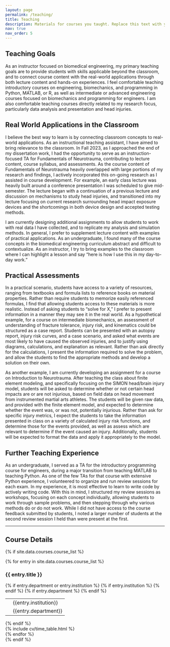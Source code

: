 ```yaml
---
layout: page
permalink: /teaching/
title: Teaching
description: Materials for courses you taught. Replace this text with your description.
nav: true
nav_order: 5
---
```


## Teaching Goals

As an instructor focused on biomedical engineering, my primary teaching goals are to provide students with skills applicable beyond the classroom, and to connect course content with the real-world applications through both lecture content and hands-on experiences. I feel comfortable teaching introductory courses on engineering, biomechanics, and programming in Python, MATLAB, or R, as well as intermediate or advanced engineering courses focused on biomechanics and programming for engineers. I am also comfortable teaching courses directly related to my research focus, particularly data analysis and presentation and head injuries.

## Real World Applications in the Classroom

I believe the best way to learn is by connecting classroom concepts to real-world applications. As an instructional teaching assistant, I have aimed to bring relevance to the classroom. In Fall 2023, as I approached the end of my dissertation work, I had the opportunity to serve as an instruction-focused TA for Fundamentals of Neurotrauma, contributing to lecture content, course syllabus, and assessments. As the course content of Fundamentals of Neurotrauma heavily overlapped with large portions of my research and findings, I actively incorporated this on-going research as I assisted in course development. For example, an early class lecture was heavily built around a conference presentation I was scheduled to give mid-semester. The lecture began with a continuation of a previous lecture and discussion on mechanisms to study head injuries, and transitioned into my lecture focusing on current research surrounding head impact exposure devices and the shortcomings in both device design and accepted testing methods.

I am currently designing additional assignments to allow students to work with real data I have collected, and to replicate my analysis and simulation methods. In general, I prefer to supplement lecture content with examples of practical applications. As an undergraduate, I found many of the course concepts in the biomedical engineering curriculum abstract and difficult to contextualize. As an instructor, I try to bring examples to the classroom where I can highlight a lesson and say “here is how I use this in my day-to-day work.”

## Practical Assessments

In a practical scenario, students have access to a variety of resources, ranging from textbooks and formula lists to reference books on material properties. Rather than require students to memorize easily referenced formulas, I find that allowing students access to these materials is more realistic. Instead of asking students to “solve for X,” I prefer to present information in a manner they may see it in the real world.  As a hypothetical example, for a course on intermediate biomechanics, an assessment of understanding of fracture tolerance, injury risk, and kinematics could be structured as a case report. Students can be presented with an autopsy report, injury risk curves, and a case scenario, and asked what events are most likely to have caused the observed injuries, and to justify using diagrams, calculations, and explanation as relevant. Rather than ask directly for the calculations, I present the information required to solve the problem, and allow the students to find the appropriate methods and develop a solution on their own.

As another example, I am currently developing an assignment for a course on Introduction to Neurotrauma. After teaching the class about finite element modeling, and specifically focusing on the SIMON head/brain injury model, students will be asked to determine whether or not certain head impacts are or are not injurious, based on field data on head movement from instrumented martial arts athletes. The students will be given raw data, and provided with the finite element model, and expected to determine whether the event was, or was not, potentially injurious. Rather than ask for specific injury metrics, I expect the students to take the information presented in class on a variety of calculated injury risk functions, and determine those for the events provided, as well as assess which are relevant to determine if the event caused an injury. Additionally, students will be expected to format the data and apply it appropriately to the model.

## Further Teaching Experience

As an undergraduate, I served as a TA for the introductory programming course for engineers, during a major transition from teaching MATLAB to teaching Python. As one of the few TAs for that course with extensive Python experience, I volunteered to organize and run review sessions for each exam. In my experience, it is most effective to learn to write code by actively writing code. With this in mind, I structured my review sessions as workshops, focusing on each concept individually, allowing students to work through sample problems, and then stepping through why various methods do or do not work. While I did not have access to the course feedback submitted by students, I noted a larger number of students at the second review session I held than were present at the first.


---


## Course Details

{% if site.data.courses.course_list %}
<article>
    <div class="cv">
      {% for entry in site.data.courses.course_list %}
        <a class="anchor" id="{{ entry.title }}"></a>
        <div class="card mt-3 p-3">
          <h3 class="card-title font-weight-medium">{{ entry.title }}</h3>
          {% if entry.department or entry.institution %}
            <table class="table-cv institution">
            <tbody>
              {% if entry.institution %}
              <tr>
                <td style="vertical-align: top; text-align: center;" class="institution"><i class="fas fa-university iconinstitution"></i></td>
                <td class="institution">{{entry.institution}}</td>
              </tr>
              {% endif %}
              {% if entry.department %}
              <tr>
                <td style="vertical-align: top; text-align: center;" class="department"><i class="far fa-dot-circle icondepartment"></i></td>
                <td class="department">{{entry.department}}</td>
              </tr>
              {% endif %}
            </tbody>
            </table>
            {% endif %}
          <div>
          {% include cv/time_table.html %}
          </div>
        </div>
      {% endfor %}
      </div>
  </article>
{% endif %}
